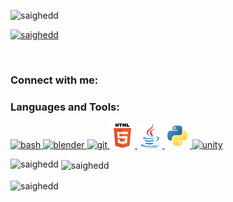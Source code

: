 <p [![Typing SVG](https://readme-typing-svg.demolab.com?font=Kanit&pause=1000&color=F7F7F7&background=FFFFFF00&center=true&multiline=true&width=435&lines=Wannabe+Computer+Nerd%3A+Slowly+Learning+Coding+Languages;Kinda+Sketchy+Not+Doing+It+For+Good;Will+Find+You+Illegal+Stuff+If+You+Ask+For+It)](https://git.io/typing-svg) </p>

<p align="left"> <img src="https://komarev.com/ghpvc/?username=saighedd&label=Profile%20views&color=0e75b6&style=flat" alt="saighedd" /> </p>

<p align="left"> <a href="https://github.com/ryo-ma/github-profile-trophy"><img src="https://github-profile-trophy.vercel.app/?username=saighedd" alt="saighedd" /></a> </p>

<p align="left"> <a href="https://twitter.com/" target="blank"><img src="https://img.shields.io/twitter/follow/?logo=twitter&style=for-the-badge" alt="" /></a> </p>

<h3 align="left">Connect with me:</h3>
<p align="left">
</p>

<h3 align="left">Languages and Tools:</h3>
<p align="left"> <a href="https://www.gnu.org/software/bash/" target="_blank" rel="noreferrer"> <img src="https://www.vectorlogo.zone/logos/gnu_bash/gnu_bash-icon.svg" alt="bash" width="40" height="40"/> </a> <a href="https://www.blender.org/" target="_blank" rel="noreferrer"> <img src="https://download.blender.org/branding/community/blender_community_badge_white.svg" alt="blender" width="40" height="40"/> </a> <a href="https://git-scm.com/" target="_blank" rel="noreferrer"> <img src="https://www.vectorlogo.zone/logos/git-scm/git-scm-icon.svg" alt="git" width="40" height="40"/> </a> <a href="https://www.w3.org/html/" target="_blank" rel="noreferrer"> <img src="https://raw.githubusercontent.com/devicons/devicon/master/icons/html5/html5-original-wordmark.svg" alt="html5" width="40" height="40"/> </a> <a href="https://www.java.com" target="_blank" rel="noreferrer"> <img src="https://raw.githubusercontent.com/devicons/devicon/master/icons/java/java-original.svg" alt="java" width="40" height="40"/> </a> <a href="https://www.python.org" target="_blank" rel="noreferrer"> <img src="https://raw.githubusercontent.com/devicons/devicon/master/icons/python/python-original.svg" alt="python" width="40" height="40"/> </a> <a href="https://unity.com/" target="_blank" rel="noreferrer"> <img src="https://www.vectorlogo.zone/logos/unity3d/unity3d-icon.svg" alt="unity" width="40" height="40"/> </a> </p>

<p><img align="left" src="https://github-readme-stats.vercel.app/api/top-langs?username=saighedd&show_icons=true&locale=en&layout=compact" alt="saighedd" /></p>

<p>&nbsp;<img align="center" src="https://github-readme-stats.vercel.app/api?username=saighedd&show_icons=true&locale=en" alt="saighedd" /></p>

<p><img align="center" src="https://github-readme-streak-stats.herokuapp.com/?user=saighedd&" alt="saighedd" /></p>

